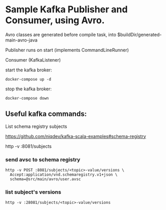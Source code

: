 # Sample Kafka Publisher and Consumer, using Avro.

Avro classes are generated before compile task, into $buildDir/generated-main-avro-java

Publisher runs on start (implements CommandLineRunner)

Consumer (KafkaListener)

start the kafka broker:

```
docker-compose up -d
```

stop the kafka broker:

```
docker-compose down
```

## Useful kafka commands:

List schema registry subjects

https://github.com/niqdev/kafka-scala-examples#schema-registry

http -v :8081/subjects

### send avsc to schema registry

```
http -v POST :8081/subjects/<topic>-value/versions \
  Accept:application/vnd.schemaregistry.v1+json \
  schema=@src/main/avro/user.avsc
```

### list subject's versions
```
http -v :28081/subjects/<topic>-value/versions
```